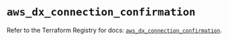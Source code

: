 # `aws_dx_connection_confirmation`

Refer to the Terraform Registry for docs: [`aws_dx_connection_confirmation`](https://registry.terraform.io/providers/hashicorp/aws/6.7.0/docs/resources/dx_connection_confirmation).
